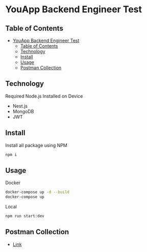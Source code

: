 # YouApp Backend Engineer Test

## Table of Contents

- [YouApp Backend Engineer Test](#youapp-backend-engineer-test)
  - [Table of Contents](#table-of-contents)
  - [Technology](#technology)
  - [Install](#install)
  - [Usage](#usage)
  - [Postman Collection](#postman-collection)

## Technology
Required Node.js Installed on Device

- Nest.js
- MongoDB
- JWT

## Install

Install all package using NPM
```bash
npm i
```

## Usage

Docker
```bash
docker-compose up -d --build
docker-compose up
```

Local
```bash
npm run start:dev
```

## Postman Collection
- [Link](#https://api.postman.com/collections/6658250-8b89c551-9167-406a-96c4-d44c822f9cda?access_key=PMAT-01GX61Y8034HPG354NYKEJGX18)
